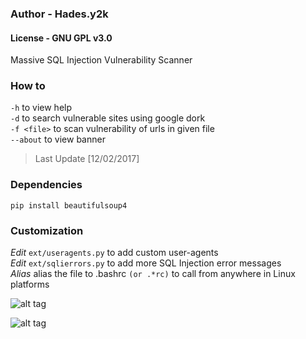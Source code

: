 ### Author  - Hades.y2k  
#### License - GNU GPL v3.0  

Massive SQL Injection Vulnerability Scanner

### How to
`-h` to view help  
`-d` to search vulnerable sites using google dork  
`-f <file>` to scan vulnerability of urls in given file  
`--about` to view banner  

> Last Update [12/02/2017]
### Dependencies  
`pip install beautifulsoup4`

### Customization  
*Edit* `ext/useragents.py` to add custom user-agents  
*Edit* `ext/sqlierrors.py` to add more SQL Injection error messages  
*Alias* alias the file to .bashrc `(or .*rc)` to call from anywhere in Linux platforms 

![alt tag](https://github.com/Hadesy2k/sqlivulscan/blob/master/screenshots/1.png?raw=true)

![alt tag](https://github.com/Hadesy2k/sqlivulscan/blob/master/screenshots/2.png?raw=true)

